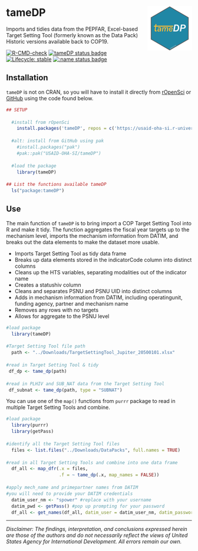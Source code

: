 # tameDP <img src='man/figures/logo.png' align="right" height="120" />

Imports and tidies data from the PEPFAR, Excel-based Target Setting Tool (formerly known as the Data Pack) Historic versions available back to COP19.

<!-- badges: start -->
[![R-CMD-check](https://github.com/USAID-OHA-SI/tameDP/workflows/R-CMD-check/badge.svg)](https://github.com/USAID-OHA-SI/tameDP/actions)
[![tameDP status badge](https://usaid-oha-si.r-universe.dev/badges/tameDP)](https://usaid-oha-si.r-universe.dev/tameDP)
[![Lifecycle: stable](https://img.shields.io/badge/lifecycle-stable-brightgreen.svg)](https://lifecycle.r-lib.org/articles/stages.html#stable)
[![:name status badge](https://usaid-oha-si.r-universe.dev/badges/:name)](https://usaid-oha-si.r-universe.dev/)
<!-- badges: end -->
  

## Installation

`tameDP` is not on CRAN, so you will have to install it directly from [rOpenSci](https://usaid-oha-si.r-universe.dev/packages) or [GitHub](https://github.com/USAID-OHA-SI/) using the code found below.

``` r
## SETUP

  #install from rOpenSci
    install.packages('tameDP', repos = c('https://usaid-oha-si.r-universe.dev', 'https://cloud.r-project.org'))
    
  #alt: install from GitHub using pak
    #install.packages("pak")
    #pak::pak("USAID-OHA-SI/tameDP")
    
  #load the package
    library(tameDP)

## List the functions available tameDP
  ls("package:tameDP")
```

## Use

The main function of `tameDP` is to bring import a COP Target Setting Tool into R and make it tidy. The function aggregates the fiscal year targets up to the mechanism level, imports the mechanism information from DATIM, and breaks out the data elements to make the dataset more usable. 


- Imports Target Setting Tool as tidy data frame
- Breaks up data elements stored in the indicatorCode column into distinct columns
- Cleans up the HTS variables, separating modalities out of the indicator name
- Creates a statushiv column
- Cleans and separates PSNU and PSNU UID into distinct columns
- Adds in mechanism information from DATIM, including operatingunit, funding agency, partner and mechanism name
- Removes any rows with no targets
- Allows for aggregate to the PSNU level


``` r
#load package
  library(tameDP)
  
#Target Setting Tool file path
  path <- "../Downloads/TargetSettingTool_Jupiter_20500101.xlsx"
  
#read in Target Setting Tool & tidy
 df_dp <- tame_dp(path)
 
#read in PLHIV and SUB_NAT data from the Target Setting Tool
 df_subnat <- tame_dp(path, type = "SUBNAT")
```

You can use one of the `map()` functions from `purrr` package to read in multiple Target Setting Tools and combine.

``` r
#load package
  library(purrr)
  library(getPass)

#identify all the Target Setting Tool files
  files <- list.files("../Downloads/DataPacks", full.names = TRUE)

#read in all Target Setting Tools and combine into one data frame
  df_all <- map_dfr(.x = files,
                    .f = ~ tame_dp(.x, map_names = FALSE))
                    
#apply mech_name and primepartner names from DATIM
#you will need to provide your DATIM credentials 
  datim_user_nm <- "spower" #replace with your username
  datim_pwd <- getPass() #pop up prompting for your password
  df_all <- get_names(df_all, datim_user = datim_user_nm, datim_password = datim_pwd)
```

---

*Disclaimer: The findings, interpretation, and conclusions expressed herein are those of the authors and do not necessarily reflect the views of United States Agency for International Development. All errors remain our own.*
